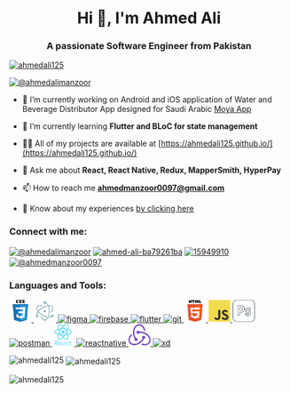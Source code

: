 <h1 align="center">Hi 👋, I'm Ahmed Ali</h1>
<h3 align="center">A passionate Software Engineer from Pakistan</h3>

<p align="left"> <a href="https://github.com/ryo-ma/github-profile-trophy"><img src="https://github-profile-trophy.vercel.app/?username=ahmedali125" alt="ahmedali125" /></a> </p>

<p align="left"> <a href="https://twitter.com/@ahmedalimanzoor" target="blank"><img src="https://img.shields.io/twitter/follow/@ahmedalimanzoor?logo=twitter&style=for-the-badge" alt="@ahmedalimanzoor" /></a> </p>

- 🔭 I’m currently working on Android and iOS application of Water and Beverage Distributor App designed for Saudi Arabic [Moya App](https://www.moyaapp.com/home)

- 🌱 I’m currently learning **Flutter and BLoC for state management**

- 👨‍💻 All of my projects are available at [https://ahmedali125.github.io/](https://ahmedali125.github.io/)

- 💬 Ask me about **React, React Native, Redux, MapperSmith, HyperPay**

- 📫 How to reach me **ahmedmanzoor0097@gmail.com**

- 📄 Know about my experiences [by clicking here](https://ahmedali125.github.io/assets/Ahmed's%20Resume.pdf)

<h3 align="left">Connect with me:</h3>
<p align="left">
<a href="https://twitter.com/@ahmedalimanzoor" target="blank"><img align="center" src="https://raw.githubusercontent.com/rahuldkjain/github-profile-readme-generator/master/src/images/icons/Social/twitter.svg" alt="@ahmedalimanzoor" height="30" width="40" /></a>
<a href="https://linkedin.com/in/ahmed-ali-ba79261ba" target="blank"><img align="center" src="https://raw.githubusercontent.com/rahuldkjain/github-profile-readme-generator/master/src/images/icons/Social/linked-in-alt.svg" alt="ahmed-ali-ba79261ba" height="30" width="40" /></a>
<a href="https://stackoverflow.com/users/15949910" target="blank"><img align="center" src="https://raw.githubusercontent.com/rahuldkjain/github-profile-readme-generator/master/src/images/icons/Social/stack-overflow.svg" alt="15949910" height="30" width="40" /></a>
<a href="https://www.hackerrank.com/@ahmedmanzoor0097" target="blank"><img align="center" src="https://raw.githubusercontent.com/rahuldkjain/github-profile-readme-generator/master/src/images/icons/Social/hackerrank.svg" alt="@ahmedmanzoor0097" height="30" width="40" /></a>
</p>

<h3 align="left">Languages and Tools:</h3>
<p align="left"> <a href="https://www.w3schools.com/css/" target="_blank" rel="noreferrer"> <img src="https://raw.githubusercontent.com/devicons/devicon/master/icons/css3/css3-original-wordmark.svg" alt="css3" width="40" height="40"/> </a> <a href="https://www.electronjs.org" target="_blank" rel="noreferrer"> <img src="https://raw.githubusercontent.com/devicons/devicon/master/icons/electron/electron-original.svg" alt="electron" width="40" height="40"/> </a> <a href="https://www.figma.com/" target="_blank" rel="noreferrer"> <img src="https://www.vectorlogo.zone/logos/figma/figma-icon.svg" alt="figma" width="40" height="40"/> </a> <a href="https://firebase.google.com/" target="_blank" rel="noreferrer"> <img src="https://www.vectorlogo.zone/logos/firebase/firebase-icon.svg" alt="firebase" width="40" height="40"/> </a> <a href="https://flutter.dev" target="_blank" rel="noreferrer"> <img src="https://www.vectorlogo.zone/logos/flutterio/flutterio-icon.svg" alt="flutter" width="40" height="40"/> </a> <a href="https://git-scm.com/" target="_blank" rel="noreferrer"> <img src="https://www.vectorlogo.zone/logos/git-scm/git-scm-icon.svg" alt="git" width="40" height="40"/> </a> <a href="https://www.w3.org/html/" target="_blank" rel="noreferrer"> <img src="https://raw.githubusercontent.com/devicons/devicon/master/icons/html5/html5-original-wordmark.svg" alt="html5" width="40" height="40"/> </a> <a href="https://developer.mozilla.org/en-US/docs/Web/JavaScript" target="_blank" rel="noreferrer"> <img src="https://raw.githubusercontent.com/devicons/devicon/master/icons/javascript/javascript-original.svg" alt="javascript" width="40" height="40"/> </a> <a href="https://www.photoshop.com/en" target="_blank" rel="noreferrer"> <img src="https://raw.githubusercontent.com/devicons/devicon/master/icons/photoshop/photoshop-line.svg" alt="photoshop" width="40" height="40"/> </a> <a href="https://postman.com" target="_blank" rel="noreferrer"> <img src="https://www.vectorlogo.zone/logos/getpostman/getpostman-icon.svg" alt="postman" width="40" height="40"/> </a> <a href="https://reactjs.org/" target="_blank" rel="noreferrer"> <img src="https://raw.githubusercontent.com/devicons/devicon/master/icons/react/react-original-wordmark.svg" alt="react" width="40" height="40"/> </a> <a href="https://reactnative.dev/" target="_blank" rel="noreferrer"> <img src="https://reactnative.dev/img/header_logo.svg" alt="reactnative" width="40" height="40"/> </a> <a href="https://redux.js.org" target="_blank" rel="noreferrer"> <img src="https://raw.githubusercontent.com/devicons/devicon/master/icons/redux/redux-original.svg" alt="redux" width="40" height="40"/> </a> <a href="https://www.adobe.com/products/xd.html" target="_blank" rel="noreferrer"> <img src="https://cdn.worldvectorlogo.com/logos/adobe-xd.svg" alt="xd" width="40" height="40"/> </a> </p>

<p><img align="left" src="https://github-readme-stats.vercel.app/api/top-langs?username=ahmedali125&show_icons=true&locale=en&layout=compact" alt="ahmedali125" /></p>

<p>&nbsp;<img align="center" src="https://github-readme-stats.vercel.app/api?username=ahmedali125&show_icons=true&locale=en" alt="ahmedali125" /></p>

<p><img align="center" src="https://github-readme-streak-stats.herokuapp.com/?user=ahmedali125&" alt="ahmedali125" /></p>
